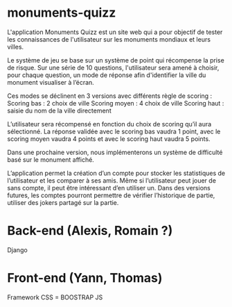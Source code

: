 # monuments-quizz

L'application Monuments Quizz est un site web qui a pour objectif de tester les connaissances de l'utilisateur sur les monuments mondiaux et leurs villes.

Le système de jeu se base sur un système de point qui récompense la prise de risque. Sur une série de 10 questions, l'utilisateur sera amené à choisir, pour chaque question, un mode de réponse afin d'identifier la ville du monument visualiser à l’écran. 

Ces modes se déclinent en 3 versions avec différents règle de scoring : 
Scoring bas : 2 choix de ville
Scoring moyen : 4 choix de ville 
Scoring haut : saisie du nom de la ville directement 

L’utilisateur sera récompensé en fonction du choix de scoring qu’il aura sélectionné. La réponse validée avec le scoring bas vaudra 1 point, avec le scoring moyen vaudra 4 points et avec le scoring haut vaudra 5 points.

Dans une prochaine version, nous implémenterons un système de difficulté basé sur le monument affiché.

L’application permet la création d’un compte pour stocker les statistiques de l’utilisateur et les comparer à ses amis. Même si l’utilisateur peut jouer de sans compte, il peut être intéressant d’en utiliser un. Dans des versions futures, les comptes pourront permettre de vérifier l’historique de partie, utiliser des jokers partagé sur la partie.

# Back-end (Alexis, Romain ?)

Django

# Front-end (Yann, Thomas)

Framework CSS = BOOSTRAP
JS
